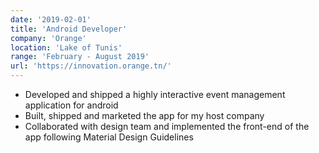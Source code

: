 ```yaml
---
date: '2019-02-01'
title: 'Android Developer'
company: 'Orange'
location: 'Lake of Tunis'
range: 'February - August 2019'
url: 'https://innovation.orange.tn/'
---
```


- Developed and shipped a highly interactive event management application for android
- Built, shipped and marketed the app for my host company
- Collaborated with design team and implemented the front-end of the app following Material Design Guidelines
